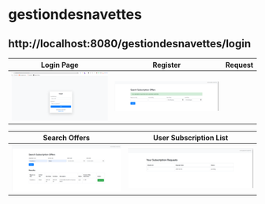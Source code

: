 # gestiondesnavettes

## http://localhost:8080/gestiondesnavettes/login

| Login Page | Register | Request |
|------------|---------|---------|
| ![Login Page](https://raw.githubusercontent.com/MaititeMohamed/gestiondesnavettes/main/images/login.png)  | ![Request Page](https://raw.githubusercontent.com/MaititeMohamed/gestiondesnavettes/main/images/request.png) |

| Search Offers | User Subscription List |
|--------------|----------------------|
| ![Search Offers](https://raw.githubusercontent.com/MaititeMohamed/gestiondesnavettes/main/images/searchOffers.png) | ![User Subscription List](https://raw.githubusercontent.com/MaititeMohamed/gestiondesnavettes/main/images/userSubscriptionList.png) |

